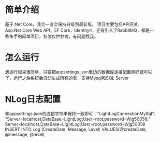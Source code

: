 # 简单介绍
基于.Net Core，我会一直会保持升级到最新版。
项目主要包括API网关，Asp.Net Core Web API，EF Core，Identity4，还有引入了RabbitMQ，都是一些练手的简单项目，各位仅供参考，有问题找我。

# 怎么运行
想运行起来很简单，只要把appsettings.json里边的数据库连接配置弄好就可以了，运行之后系统会自动生成所有的表，支持Mysql和SQL Server

# NLog日志配置
和appsettings.json的连接字符串保持一致即可："LightLogConnectionMySql": "Server=localhost;DataBase=LightLog;User=root;password=Wjg50058;"
<target name="log4database" xsi:type="Database" dbProvider="MySql.Data.MySqlClient.MySqlConnection, MySql.Data">
  <connectionString>
	Server=localhost;DataBase=LightLog;User=root;password=Wjg50058
  </connectionString>
  <commandText>
	INSERT INTO Log
	(CreateDate, Message, Level) 
	VALUES(@createDate, @message, @level)
  </commandText>
  <parameter name="@createDate" layout="${date}" />
  <parameter name="@level" layout="${level}" />
  <parameter name="@message" layout="${message}" />
</target>
